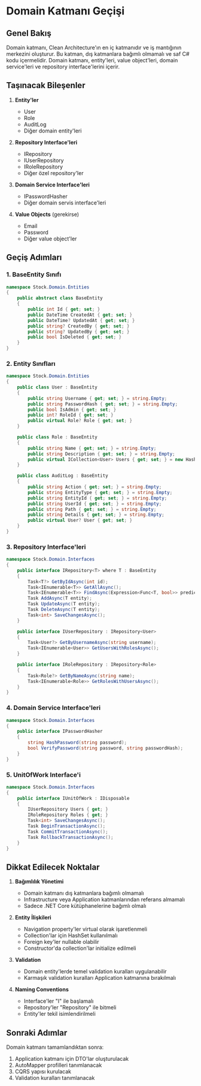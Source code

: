# Domain Katmanı Geçişi

## Genel Bakış

Domain katmanı, Clean Architecture'ın en iç katmanıdır ve iş mantığının merkezini oluşturur. Bu katman, dış katmanlara bağımlı olmamalı ve saf C# kodu içermelidir. Domain katmanı, entity'leri, value object'leri, domain service'leri ve repository interface'lerini içerir.

## Taşınacak Bileşenler

1. **Entity'ler**
   - User
   - Role
   - AuditLog
   - Diğer domain entity'leri

2. **Repository Interface'leri**
   - IRepository<T>
   - IUserRepository
   - IRoleRepository
   - Diğer özel repository'ler

3. **Domain Service Interface'leri**
   - IPasswordHasher
   - Diğer domain servis interface'leri

4. **Value Objects** (gerekirse)
   - Email
   - Password
   - Diğer value object'ler

## Geçiş Adımları

### 1. BaseEntity Sınıfı

```csharp
namespace Stock.Domain.Entities
{
    public abstract class BaseEntity
    {
        public int Id { get; set; }
        public DateTime CreatedAt { get; set; }
        public DateTime? UpdatedAt { get; set; }
        public string? CreatedBy { get; set; }
        public string? UpdatedBy { get; set; }
        public bool IsDeleted { get; set; }
    }
}
```

### 2. Entity Sınıfları

```csharp
namespace Stock.Domain.Entities
{
    public class User : BaseEntity
    {
        public string Username { get; set; } = string.Empty;
        public string PasswordHash { get; set; } = string.Empty;
        public bool IsAdmin { get; set; }
        public int? RoleId { get; set; }
        public virtual Role? Role { get; set; }
    }

    public class Role : BaseEntity
    {
        public string Name { get; set; } = string.Empty;
        public string Description { get; set; } = string.Empty;
        public virtual ICollection<User> Users { get; set; } = new HashSet<User>();
    }

    public class AuditLog : BaseEntity
    {
        public string Action { get; set; } = string.Empty;
        public string EntityType { get; set; } = string.Empty;
        public string EntityId { get; set; } = string.Empty;
        public string UserId { get; set; } = string.Empty;
        public string Path { get; set; } = string.Empty;
        public string Details { get; set; } = string.Empty;
        public virtual User? User { get; set; }
    }
}
```

### 3. Repository Interface'leri

```csharp
namespace Stock.Domain.Interfaces
{
    public interface IRepository<T> where T : BaseEntity
    {
        Task<T?> GetByIdAsync(int id);
        Task<IEnumerable<T>> GetAllAsync();
        Task<IEnumerable<T>> FindAsync(Expression<Func<T, bool>> predicate);
        Task AddAsync(T entity);
        Task UpdateAsync(T entity);
        Task DeleteAsync(T entity);
        Task<int> SaveChangesAsync();
    }

    public interface IUserRepository : IRepository<User>
    {
        Task<User?> GetByUsernameAsync(string username);
        Task<IEnumerable<User>> GetUsersWithRolesAsync();
    }

    public interface IRoleRepository : IRepository<Role>
    {
        Task<Role?> GetByNameAsync(string name);
        Task<IEnumerable<Role>> GetRolesWithUsersAsync();
    }
}
```

### 4. Domain Service Interface'leri

```csharp
namespace Stock.Domain.Interfaces
{
    public interface IPasswordHasher
    {
        string HashPassword(string password);
        bool VerifyPassword(string password, string passwordHash);
    }
}
```

### 5. UnitOfWork Interface'i

```csharp
namespace Stock.Domain.Interfaces
{
    public interface IUnitOfWork : IDisposable
    {
        IUserRepository Users { get; }
        IRoleRepository Roles { get; }
        Task<int> SaveChangesAsync();
        Task BeginTransactionAsync();
        Task CommitTransactionAsync();
        Task RollbackTransactionAsync();
    }
}
```

## Dikkat Edilecek Noktalar

1. **Bağımlılık Yönetimi**
   - Domain katmanı dış katmanlara bağımlı olmamalı
   - Infrastructure veya Application katmanlarından referans almamalı
   - Sadece .NET Core kütüphanelerine bağımlı olmalı

2. **Entity İlişkileri**
   - Navigation property'ler virtual olarak işaretlenmeli
   - Collection'lar için HashSet<T> kullanılmalı
   - Foreign key'ler nullable olabilir
   - Constructor'da collection'lar initialize edilmeli

3. **Validation**
   - Domain entity'lerde temel validation kuralları uygulanabilir
   - Karmaşık validation kuralları Application katmanına bırakılmalı

4. **Naming Conventions**
   - Interface'ler "I" ile başlamalı
   - Repository'ler "Repository" ile bitmeli
   - Entity'ler tekil isimlendirilmeli

## Sonraki Adımlar

Domain katmanı tamamlandıktan sonra:

1. Application katmanı için DTO'lar oluşturulacak
2. AutoMapper profilleri tanımlanacak
3. CQRS yapısı kurulacak
4. Validation kuralları tanımlanacak 